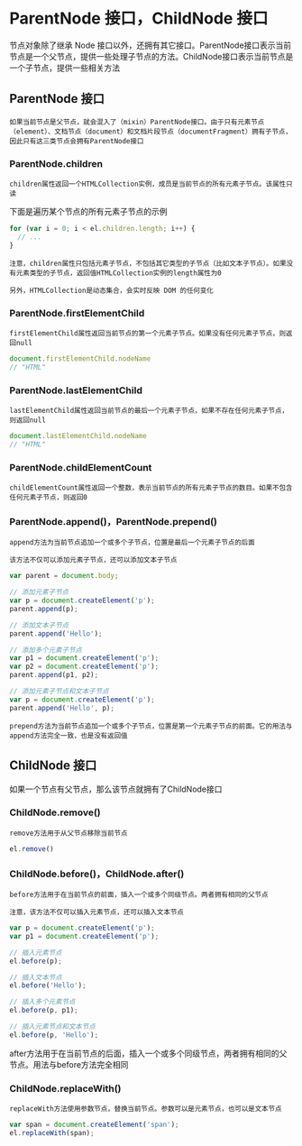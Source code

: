 # ParentNode 接口，ChildNode 接口

节点对象除了继承 Node 接口以外，还拥有其它接口。ParentNode接口表示当前节点是一个父节点，提供一些处理子节点的方法。ChildNode接口表示当前节点是一个子节点，提供一些相关方法

## ParentNode 接口

`如果当前节点是父节点，就会混入了（mixin）ParentNode接口。由于只有元素节点（element）、文档节点（document）和文档片段节点（documentFragment）拥有子节点，因此只有这三类节点会拥有ParentNode接口`

### ParentNode.children

`children属性返回一个HTMLCollection实例，成员是当前节点的所有元素子节点。该属性只读`

下面是遍历某个节点的所有元素子节点的示例

```javascript
for (var i = 0; i < el.children.length; i++) {
  // ...
}
```

`注意，children属性只包括元素子节点，不包括其它类型的子节点（比如文本子节点）。如果没有元素类型的子节点，返回值HTMLCollection实例的length属性为0`

`另外，HTMLCollection是动态集合，会实时反映 DOM 的任何变化`

### ParentNode.firstElementChild

`firstElementChild属性返回当前节点的第一个元素子节点。如果没有任何元素子节点，则返回null`

```javascript
document.firstElementChild.nodeName
// "HTML"
```

### ParentNode.lastElementChild

`lastElementChild属性返回当前节点的最后一个元素子节点，如果不存在任何元素子节点，则返回null`

```javascript
document.lastElementChild.nodeName
// "HTML"
```

### ParentNode.childElementCount

`childElementCount属性返回一个整数，表示当前节点的所有元素子节点的数目。如果不包含任何元素子节点，则返回0`

### ParentNode.append()，ParentNode.prepend()

`append方法为当前节点追加一个或多个子节点，位置是最后一个元素子节点的后面`

`该方法不仅可以添加元素子节点，还可以添加文本子节点`

```javascript
var parent = document.body;

// 添加元素子节点
var p = document.createElement('p');
parent.append(p);

// 添加文本子节点
parent.append('Hello');

// 添加多个元素子节点
var p1 = document.createElement('p');
var p2 = document.createElement('p');
parent.append(p1, p2);

// 添加元素子节点和文本子节点
var p = document.createElement('p');
parent.append('Hello', p);
```

`prepend方法为当前节点追加一个或多个子节点，位置是第一个元素子节点的前面。它的用法与append方法完全一致，也是没有返回值`

## ChildNode 接口

如果一个节点有父节点，那么该节点就拥有了ChildNode接口

### ChildNode.remove()

`remove方法用于从父节点移除当前节点`

```javascript
el.remove()
```

### ChildNode.before()，ChildNode.after()

`before方法用于在当前节点的前面，插入一个或多个同级节点。两者拥有相同的父节点`

`注意，该方法不仅可以插入元素节点，还可以插入文本节点`

```javascript
var p = document.createElement('p');
var p1 = document.createElement('p');

// 插入元素节点
el.before(p);

// 插入文本节点
el.before('Hello');

// 插入多个元素节点
el.before(p, p1);

// 插入元素节点和文本节点
el.before(p, 'Hello');
```

after方法用于在当前节点的后面，插入一个或多个同级节点，两者拥有相同的父节点。用法与before方法完全相同

### ChildNode.replaceWith()

`replaceWith方法使用参数节点，替换当前节点。参数可以是元素节点，也可以是文本节点`

```javascript
var span = document.createElement('span');
el.replaceWith(span);
```
